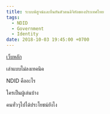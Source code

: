 ```yaml
---
title: ระบบพิสูจน์และยืนยันตัวตนดิจิทัลของประเทศไทย
tags:
  - NDID
  - Government
  - Identity
date: 2018-10-03 19:45:00 +0700
---
```


[เว็บหลัก][official]

เล่าแบบไม่ลงเทคนิค

NDID คืออะไร

ใครเป็นผู้เล่นบ้าง

คนทั่วๆไปได้ประโยชน์ยังไง

[official]: //www.digitalid.or.th/